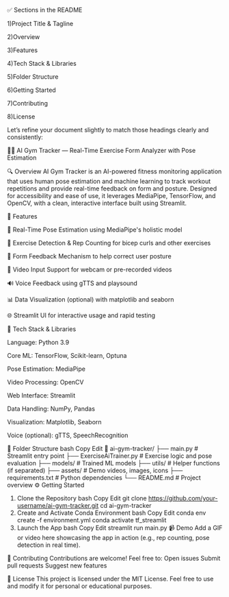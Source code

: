 ✅ Sections in the README

1)Project Title & Tagline

2)Overview

3)Features

4)Tech Stack & Libraries

5)Folder Structure

6)Getting Started

7)Contributing

8)License


Let’s refine your document slightly to match those headings clearly and consistently:

🏋️‍♂️ AI Gym Tracker — Real-Time Exercise Form Analyzer with Pose Estimation

🔍 Overview
AI Gym Tracker is an AI-powered fitness monitoring application that uses human pose estimation and machine learning to track workout repetitions and provide real-time feedback on form and posture. Designed for accessibility and ease of use, it leverages MediaPipe, TensorFlow, and OpenCV, with a clean, interactive interface built using Streamlit.

🚀 Features

🧍 Real-Time Pose Estimation using MediaPipe's holistic model

🔁 Exercise Detection & Rep Counting for bicep curls and other exercises

🧘 Form Feedback Mechanism to help correct user posture

🎥 Video Input Support for webcam or pre-recorded videos

🔊 Voice Feedback using gTTS and playsound

📊 Data Visualization (optional) with matplotlib and seaborn

🌐 Streamlit UI for interactive usage and rapid testing

🧰 Tech Stack & Libraries

Language: Python 3.9

Core ML: TensorFlow, Scikit-learn, Optuna

Pose Estimation: MediaPipe

Video Processing: OpenCV

Web Interface: Streamlit

Data Handling: NumPy, Pandas

Visualization: Matplotlib, Seaborn

Voice (optional): gTTS, SpeechRecognition


📁 Folder Structure
bash
Copy
Edit
📁 ai-gym-tracker/
├── main.py                 # Streamlit entry point
├── ExerciseAiTrainer.py    # Exercise logic and pose evaluation
├── models/                 # Trained ML models
├── utils/                  # Helper functions (if separated)
├── assets/                 # Demo videos, images, icons
├── requirements.txt        # Python dependencies
└── README.md               # Project overview
⚙️ Getting Started
1. Clone the Repository
bash
Copy
Edit
git clone https://github.com/your-username/ai-gym-tracker.git
cd ai-gym-tracker
2. Create and Activate Conda Environment
bash
Copy
Edit
conda env create -f environment.yml
conda activate tf_streamlit
3. Launch the App
bash
Copy
Edit
streamlit run main.py
📹 Demo
Add a GIF or video here showcasing the app in action (e.g., rep counting, pose detection in real time).

🙌 Contributing
Contributions are welcome!
Feel free to:
Open issues
Submit pull requests
Suggest new features

📄 License
This project is licensed under the MIT License.
Feel free to use and modify it for personal or educational purposes.

